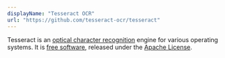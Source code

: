 ```yaml
---
displayName: "Tesseract OCR"
url: "https://github.com/tesseract-ocr/tesseract"
---
```


Tesseract is an [optical character recognition](https://en.wikipedia.org/wiki/Optical_character_recognition) engine for various operating systems. It is [free software](https://en.wikipedia.org/wiki/Free_software), released under the [Apache License](https://en.wikipedia.org/wiki/Apache_License).